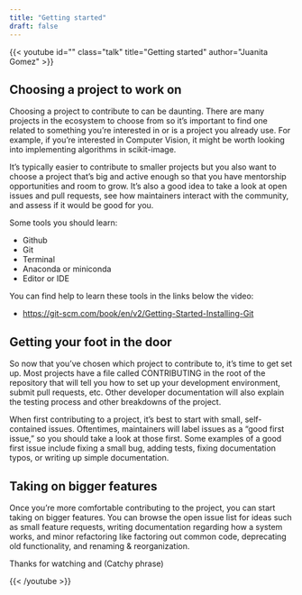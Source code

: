 ```yaml
---
title: "Getting started"
draft: false
---
```


<!--
# Name options:
- Getting started with Open source
- First steps into Open Source
- Contributing to Open Source: Getting Started
- Contributing to Open Source: First steps
-->

{{< youtube id="" class="talk" title="Getting started" author="Juanita Gomez" >}}

## Choosing a project to work on

Choosing a project to contribute to can be daunting. There are many projects in the ecosystem to choose from so it’s important to find one related to something you’re interested in or is a project you already use. For example, if you’re interested in Computer Vision, it might be worth looking into implementing algorithms in scikit-image.

It’s typically easier to contribute to smaller projects but you also want to choose a project that’s big and active enough so that you have mentorship opportunities and room to grow. It’s also a good idea to take a look at open issues and pull requests, see how maintainers interact with the community, and assess if it would be good for you.

Some tools you should learn:
- Github
- Git
- Terminal
- Anaconda or miniconda
- Editor or IDE

You can find help to learn these tools in the links below the video:
- https://git-scm.com/book/en/v2/Getting-Started-Installing-Git

## Getting your foot in the door

So now that you’ve chosen which project to contribute to, it’s time to get set up. Most projects have a file called CONTRIBUTING in the root of the repository that will tell you how to set up your development environment, submit pull requests, etc. Other developer documentation will also explain the testing process and other breakdowns of the project.

When first contributing to a project, it’s best to start with small, self-contained issues. Oftentimes, maintainers will label issues as a “good first issue,” so you should take a look at those first. Some examples of a good first issue include fixing a small bug, adding tests, fixing documentation typos, or writing up simple documentation.

## Taking on bigger features

Once you’re more comfortable contributing to the project, you can start taking on bigger features. You can browse the open issue list for ideas such as small feature requests, writing documentation regarding how a system works, and minor refactoring like factoring out common code, deprecating old functionality, and renaming & reorganization.

Thanks for watching and (Catchy phrase)

{{< /youtube >}}


